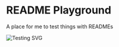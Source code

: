 # README Playground

A place for me to test things with READMEs

![Testing SVG](/alanwsmith/readme-playground/blob/main/assets/svg-test-1.svg)

